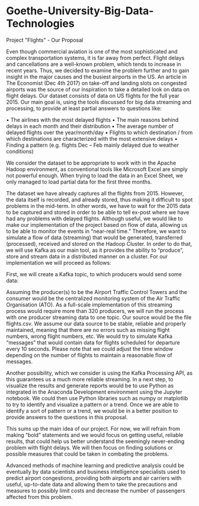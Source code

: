 # Goethe-University-Big-Data-Technologies
Project "Flights" - Our Proposal

Even though commercial aviation is one of the most sophisticated and complex transportation systems, it is far away from perfect. Flight delays and cancellations are a well-known problem, which tends to increase in recent years. Thus, we decided to examine the problem further and to gain insight in the major causes and the busiest airports in the US. An article in The Economist (Dec 4th 2017) on take-off and landing slots on congested airports was the source of our inspiration to take a detailed look on data on flight delays. Our dataset consists of data on US flights for the full year 2015. 
Our main goal is, using the tools discussed for big data streaming and processing, to provide at least partial answers to questions like:

•	The airlines with the most delayed flights
•	The main reasons behind delays in each month and their distribution
•	The average number of delayed flights over the year/month/day
•	Flights to which destination / from which destinations are characterized with the most extensive delays
•	Finding a pattern (e.g. flights Dec – Feb mainly delayed due to weather conditions)

We consider the dataset to be appropriate to work with in the Apache Hadoop environment, as conventional tools like Microsoft Excel are simply not powerful enough. When trying to load the data in an Excel Sheet, we only managed to load partial data for the first three months. 

The dataset we have already captures all the flights from 2015. However, the data itself is recorded, and already stored, thus making it difficult to spot problems in the mid-term. In other words, we have to wait for the 2015 data to be captured and stored in order to be able to tell ex-post where we have had any problems with delayed flights. Although useful, we would like to make our implementation of the project based on flow of data, allowing us to be able to monitor the events in “near-real time.” Therefore, we want to simulate a flow of data (streaming) that would be generated, transferred (processed), received and stored on the Hadoop Cluster. 
In order to do that, we will use Kafka as our main tool, as it provides the ability to “produce”, store and stream data in a distributed manner on a cluster. For our implementation we will proceed as follows:

First, we will create a Kafka topic, to which producers would send some data:

Assuming the producer(s) to be the Airport Traffic Control Towers and the consumer would be the centralized monitoring system of the Air Traffic Organisation (ATO). As a full-scale implementation of this streaming process would require more than 320 producers, we will run the process with one producer streaming data to one topic. Our source would be the file flights.csv. We assume our data source to be stable, reliable and properly maintained, meaning that there are no errors such as missing flight numbers, wrong flight numbers, etc. We would try to simulate Kafka “messages” that would contain data for flights scheduled for departure every 10 seconds. Please note that we could adjust the time window depending on the number of flights to maintain a reasonable flow of messages. 

Another possibility, which we consider is using the Kafka Processing API, as this guarantees us a much more reliable streaming.
In a next step, to visualize the results and generate reports would be to use Python as integrated in the Anaconda Development environment using the Jupyter notebook. We could then use Python libraries such as numpy or matplotlib to try to identify and visualize a pattern or a trend. Once we are able to identify a sort of pattern or a trend, we would be in a better position to provide answers to the questions in this proposal. 

This sums up the main idea of our project. For now, we will refrain from making “bold” statements and we would focus on getting useful, reliable results, that could help us better understand the seemingly never-ending problem with flight delays. We will then focus on finding solutions or possible measures that could be taken in combating the problems.

Advanced methods of machine learning and predictive analysis could be eventually by data scientists and business intelligence specialists used to predict airport congestions, providing both airports and air carriers with useful, up-to-date data and allowing them to take the precautions and measures to possibly limit costs and decrease the number of passengers affected from this problem. 
